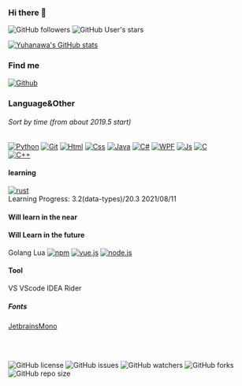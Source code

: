 ### Hi there 👋
![GitHub followers](https://img.shields.io/github/followers/Yuhanawa?style=social)
![GitHub User's stars](https://img.shields.io/github/stars/Yuhanawa?style=social)  

[![Yuhanawa's GitHub stats](https://github-readme-stats.vercel.app/api?username=Yuhanawa&show_icons=true&theme=dracula&hide_border=true)](https://github.com/Yuhanawa)
<!-- https://github.com/anuraghazra/github-readme-stats -->


### Find me 
[![Github](https://img.shields.io/badge/-Github-f0f6fc?style=flat-square&logo=github&logoColor=000000)](https://github.com/Yuhanawa)
<!--
[![](https://img.shields.io/badge/-Twitter-1DA1F2?style=flat-square&logo=twitter&logoColor=white)](https://twitter.com/Yuhanawa)
[![](https://img.shields.io/badge/-BiliBili-00A1D6?style=flat-square&logo=bilibili&logoColor=white)](https://space.bilibili.com/299377302)
[![](https://img.shields.io/badge/-Blog-21759B?style=flat-square&logo=wordpress&logoColor=white)](https://Yuhanawa.github.io)
[![](https://img.shields.io/badge/QQ-faaf08?style=flat-square&logo=tencent-qq&logoColor=000000)](http://wpa.qq.com/msgrd?v=3&uin=3261817910&site=qq&menu=yes)
-->


### Language&Other 
###### Sort by time (from about 2019.5 start)
[![Python](https://img.shields.io/badge/-Python-2b5b84?style=flat-square&logo=Python&logoColor=ffe770)](https://www.python.org/)
[![Git](https://img.shields.io/badge/-Git-f05032?style=flat-square&logo=git&logoColor=white)](https://git-scm.com/)
[![Html](https://img.shields.io/badge/-HTML5-E34F26?style=flat-square&logo=html5&logoColor=white)](https://html.spec.whatwg.org/)
[![Css](https://img.shields.io/badge/-CSS3-1572B6?style=flat-square&logo=css3&logoColor=white)](https://www.w3.org/Style/CSS/)
[![Java](https://img.shields.io/badge/-Java-47A248?style=flat-square&logo=mongodb&logoColor=white)]()
[![C#](https://img.shields.io/badge/-CSharp-47A248?style=flat-square&logo=csharp&logoColor=white)]()
[![WPF](https://img.shields.io/badge/-WPF-47A248?style=flat-square&logo=dotnet&logoColor=white)]()
[![Js](https://img.shields.io/badge/-JavaScript-f7e018?style=flat-square&logo=javascript&logoColor=white)](https://www.ecma-international.org/)
[![C](https://img.shields.io/badge/-C-cb3837?style=flat-square&logo=c&logoColor=white)]()           
[![C++](https://img.shields.io/badge/-C++-cb3837?style=flat-square&logo=cpp&logoColor=white)]()
<!-- C and C++ are simply learning the basics and not going deeper. -->
<!-- I will deep learning rust. -->
<!-- 2021/08/11 -->

#### learning
[![rust](https://img.shields.io/badge/-Rust-cb3837?style=flat-square&logo=rust&logoColor=white)]()  
Learning Progress: 3.2(data-types)/20.3 2021/08/11

#### Will learn in the near

#### Will Learn in the future
Golang Lua
[![npm](https://img.shields.io/badge/-NPM-cb3837?style=flat-square&logo=npm&logoColor=white)](https://npmjs.com/)
[![vue.js](https://img.shields.io/badge/-Vue.js-4fc08d?style=flat-square&logo=vue.js&logoColor=ffffff)](https://vuejs.org/)
[![node.js](https://img.shields.io/badge/-Node.js-43853d?style=flat-square&logo=node.js&logoColor=ffffff)](https://nodejs.org/)  



#### Tool
VS VScode IDEA Rider  
##### Fonts
[JetbrainsMono](https://www.jetbrains.com/zh-cn/lp/mono/)


<br>
<br>

![GitHub license](https://img.shields.io/github/license/Yuhanawa/Yuhanawa?style=flat-square)
![GitHub issues](https://img.shields.io/github/issues/Yuhanawa/Yuhanawa?style=flat-square)
![GitHub watchers](https://img.shields.io/github/watchers/Yuhanawa/Yuhanawa?style=flat-square)
![GitHub forks](https://img.shields.io/github/forks/Yuhanawa/Yuhanawa?style=flat-square")
![GitHub repo size](https://img.shields.io/github/repo-size/Yuhanawa/Yuhanawa?style=flat-square)


<!--
[![forthebadge](https://forthebadge.com/images/badges/made-with-java.svg)](https://forthebadge.com)
[![forthebadge](https://forthebadge.com/images/badges/uses-html.svg)](https://forthebadge.com)
-->

<!--
**Yuhanawa/Yuhanawa** is a ✨ _special_ ✨ repository because its `README.md` (this file) appears on your GitHub profile.

Here are some ideas to get you started:

- 🔭 I’m currently working on ...
- 🌱 I’m currently learning ...
- 👯 I’m looking to collaborate on ...
- 🤔 I’m looking for help with ...
- 💬 Ask me about ...
- 📫 How to reach me: ...
- 😄 Pronouns: ...
- ⚡ Fun fact: ...
-->
